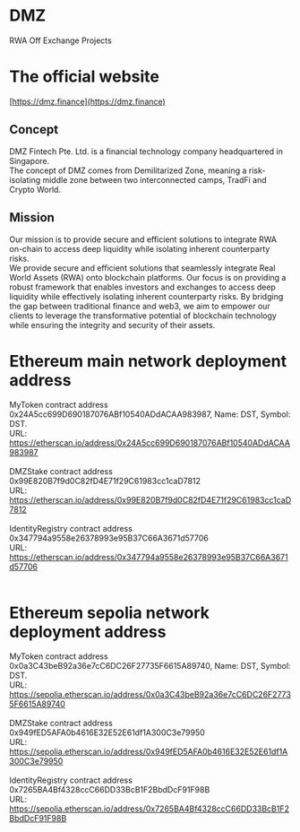 # DMZ
RWA Off Exchange Projects

# The official website
[https://dmz.finance](https://dmz.finance)

## Concept
DMZ Fintech Pte. Ltd. is a financial technology company headquartered in Singapore.<br>
The concept of DMZ comes from Demilitarized Zone, meaning a risk-isolating middle zone between two interconnected camps, TradFi and Crypto World.

## Mission
Our mission is to provide secure and efficient solutions to integrate RWA on-chain to access deep liquidity while isolating inherent counterparty risks.<br>
We provide secure and efficient solutions that seamlessly integrate Real World Assets (RWA) onto blockchain platforms. Our focus is on providing a robust framework that enables investors and exchanges to access deep liquidity while effectively isolating inherent counterparty risks. By bridging the gap between traditional finance and web3, we aim to empower our clients to leverage the transformative potential of blockchain technology while ensuring the integrity and security of their assets.<br>

# Ethereum main network deployment address
MyToken contract address 0x24A5cc699D690187076ABf10540ADdACAA983987, Name: DST, Symbol: DST. <br>URL: https://etherscan.io/address/0x24A5cc699D690187076ABf10540ADdACAA983987<br><br>
DMZStake contract address 0x99E820B7f9d0C82fD4E71f29C61983cc1caD7812 <br>URL: https://etherscan.io/address/0x99E820B7f9d0C82fD4E71f29C61983cc1caD7812<br><br>
IdentityRegistry contract address 0x347794a9558e26378993e95B37C66A3671d57706 <br>URL: https://etherscan.io/address/0x347794a9558e26378993e95B37C66A3671d57706<br><br>

# Ethereum sepolia network deployment address
MyToken contract address 0x0a3C43beB92a36e7cC6DC26F27735F6615A89740, Name: DST, Symbol: DST. <br>URL: https://sepolia.etherscan.io/address/0x0a3C43beB92a36e7cC6DC26F27735F6615A89740<br><br>
DMZStake contract address 0x949fED5AFA0b4616E32E52E61df1A300C3e79950 <br>URL: https://sepolia.etherscan.io/address/0x949fED5AFA0b4616E32E52E61df1A300C3e79950<br><br>
IdentityRegistry contract address 0x7265BA4Bf4328ccC66DD33BcB1F2BbdDcF91F98B <br>URL: https://sepolia.etherscan.io/address/0x7265BA4Bf4328ccC66DD33BcB1F2BbdDcF91F98B<br><br>
